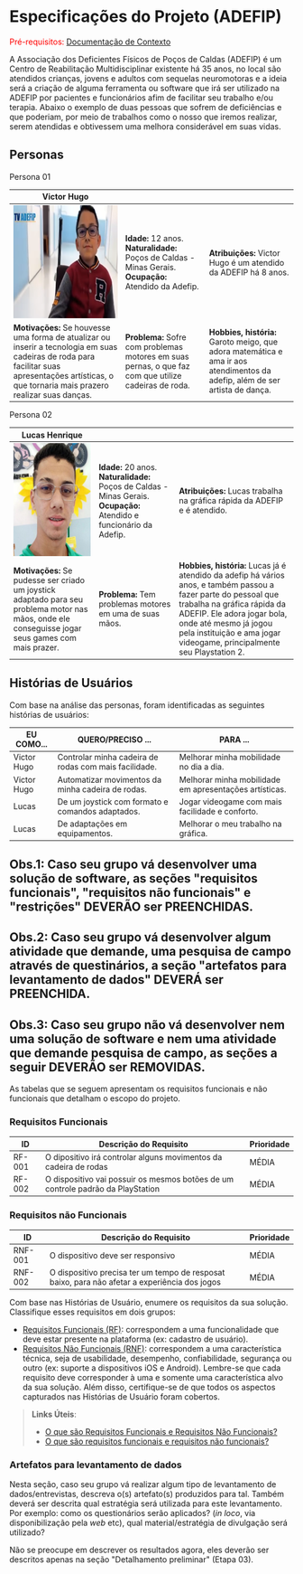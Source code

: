 # Especificações do Projeto (ADEFIP)

<span style="color:red">Pré-requisitos: <a href="1-Documentação de Contexto.md"> Documentação de Contexto</a></span>

A Associação dos Deficientes Físicos de Poços de Caldas (ADEFIP) é um Centro de Reabilitação Multidisciplinar existente há 35 anos, no local são atendidos crianças, jovens e adultos com sequelas neuromotoras e a ideia será a criação de alguma ferramenta ou software que irá ser utilizado na ADEFIP por pacientes e funcionários afim de facilitar seu trabalho e/ou terapia. Abaixo o exemplo de duas pessoas que sofrem de deficiências e que poderiam, por meio de trabalhos como o nosso que iremos realizar, serem atendidas e obtivessem uma melhora considerável em suas vidas.

## Personas 

Persona 01

|**Victor Hugo**|           |                             | 
|-------------------|-----------|-----------------------------|
<img src="https://github.com/ICEI-PUC-Minas-PPC-CC/ppc-cc-2024-2-ment2-noite1-adefip_1/blob/main/docs/img/victor.png" height="200"/>|**Idade:** 12 anos. **Naturalidade:** Poços de Caldas - Minas Gerais. **Ocupação:** Atendido da Adefip.       |**Atribuições:** Victor Hugo é um atendido da ADEFIP há 8 anos. 
|**Motivações:** Se houvesse uma forma de atualizar ou inserir a tecnologia em suas cadeiras de roda para facilitar suas apresentações artísticas, o que tornaria mais prazero realizar suas danças.  |**Problema:** Sofre com problemas motores em suas pernas, o que faz com que utilize cadeiras de roda.   |**Hobbies, história:** Garoto meigo, que adora matemática e ama ir aos atendimentos da adefip, além de ser artista de dança.

Persona 02

|**Lucas Henrique**|           |                             | 
|-------------------|-----------|-----------------------------|
<img src="https://github.com/ICEI-PUC-Minas-PPC-CC/ppc-cc-2024-2-ment2-noite1-adefip_1/blob/main/docs/img/lucasadefip.jpeg" width="200" height="200"/>|**Idade:** 20 anos. **Naturalidade:** Poços de Caldas - Minas Gerais. **Ocupação:** Atendido e funcionário da Adefip.       |**Atribuições:** Lucas trabalha na gráfica rápida da ADEFIP e é atendido. 
|**Motivações:** Se pudesse ser criado um joystick adaptado para seu problema motor nas mãos, onde ele conseguisse jogar seus games com mais prazer.  |**Problema:** Tem problemas motores em uma de suas mãos.   |**Hobbies, história:** Lucas já é atendido da adefip há vários anos, e também passou a fazer parte do pessoal que trabalha na gráfica rápida da ADEFIP. Ele adora jogar bola, onde até mesmo já jogou pela instituição e ama jogar videogame, principalmente seu Playstation 2.




## Histórias de Usuários

Com base na análise das personas, foram identificadas as seguintes histórias de usuários:

|EU COMO...| QUERO/PRECISO ...|PARA ...|
|--------------------|------------------------------------|----------------------------------------|
| Victor Hugo | Controlar minha cadeira de rodas com mais facilidade. | Melhorar minha mobilidade no dia a dia. |
| Victor Hugo | Automatizar movimentos da minha cadeira de rodas. | Melhorar minha mobilidade em apresentações artísticas. |
| Lucas | De um joystick com formato e comandos adaptados. | Jogar videogame com mais facilidade e conforto. |
| Lucas | De adaptações em equipamentos. | Melhorar o meu trabalho na gráfica. |


## Obs.1: Caso seu grupo vá desenvolver uma solução de software, as seções "requisitos funcionais", "requisitos não funcionais" e "restrições" DEVERÃO ser PREENCHIDAS.
## Obs.2: Caso seu grupo vá desenvolver algum atividade que demande, uma pesquisa de campo através de questinários, a seção "artefatos para levantamento de dados" DEVERÁ ser PREENCHIDA.
## Obs.3: Caso seu grupo não vá desenvolver nem uma solução de software e nem uma atividade que demande pesquisa de campo, as seções a seguir DEVERÃO ser REMOVIDAS.

As tabelas que se seguem apresentam os requisitos funcionais e não funcionais que detalham o escopo do projeto.

### Requisitos Funcionais

|ID    | Descrição do Requisito  | Prioridade |
|------|-----------------------------------------|----|
|RF-001| O dipositivo irá controlar alguns movimentos da cadeira de rodas | MÉDIA | 
|RF-002| O dispositivo vai possuir os mesmos botões de um controle padrão da PlayStation | MÉDIA |


### Requisitos não Funcionais

|ID     | Descrição do Requisito  |Prioridade |
|-------|-------------------------|----|
|RNF-001| O dispositivo deve ser responsivo  | MÉDIA | 
|RNF-002| O dispositivo precisa ter um tempo de resposat baixo, para não afetar a experiência dos jogos  |  MÉDIA | 

Com base nas Histórias de Usuário, enumere os requisitos da sua solução. Classifique esses requisitos em dois grupos:

- [Requisitos Funcionais
 (RF)](https://pt.wikipedia.org/wiki/Requisito_funcional):
 correspondem a uma funcionalidade que deve estar presente na
  plataforma (ex: cadastro de usuário).
- [Requisitos Não Funcionais
  (RNF)](https://pt.wikipedia.org/wiki/Requisito_n%C3%A3o_funcional):
  correspondem a uma característica técnica, seja de usabilidade,
  desempenho, confiabilidade, segurança ou outro (ex: suporte a
  dispositivos iOS e Android).
Lembre-se que cada requisito deve corresponder à uma e somente uma
característica alvo da sua solução. Além disso, certifique-se de que
todos os aspectos capturados nas Histórias de Usuário foram cobertos.

> **Links Úteis**:
> - [O que são Requisitos Funcionais e Requisitos Não Funcionais?](https://codificar.com.br/requisitos-funcionais-nao-funcionais/)
> - [O que são requisitos funcionais e requisitos não funcionais?](https://analisederequisitos.com.br/requisitos-funcionais-e-requisitos-nao-funcionais-o-que-sao/)

### Artefatos para levantamento de dados

Nesta seção, caso seu grupo vá realizar algum tipo de levantamento de dados/entrevistas, descreva o(s) artefato(s) produzidos para tal. Também deverá ser descrita qual estratégia será utilizada para este levantamento. Por exemplo: como os questionários serão aplicados? (_in loco_, via disponibilização pela _web_ etc), qual material/estratégia de divulgação será utilizado? 

Não se preocupe em descrever os resultados agora, eles deverão ser descritos apenas na seção "Detalhamento preliminar" (Etapa 03).
